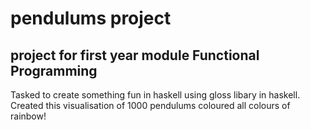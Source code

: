 # pendulums project
## project for first year module Functional Programming
Tasked to create something fun in haskell using gloss libary in haskell.
Created this visualisation of 1000 pendulums coloured all colours of rainbow!
